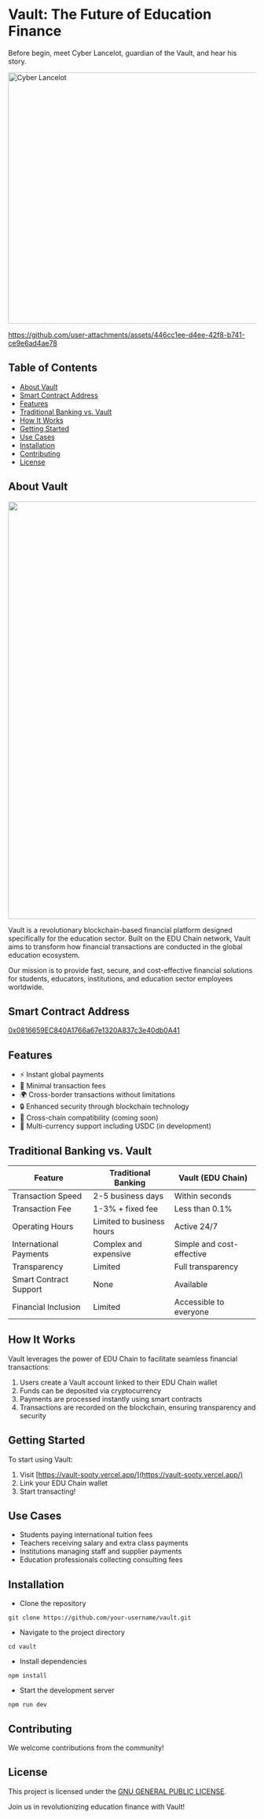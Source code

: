 # Vault: The Future of Education Finance

Before begin, meet Cyber Lancelot, guardian of the Vault, and hear his story.

<img src="https://github.com/user-attachments/assets/297f1231-7387-4654-b4dd-18db40afcc36" alt="Cyber Lancelot" width="512" />


https://github.com/user-attachments/assets/446cc1ee-d4ee-42f8-b741-ce9e6ad4ae78


## Table of Contents
- [About Vault](#about-vault)
- [Smart Contract Address](#smart-contract-address)
- [Features](#features)
- [Traditional Banking vs. Vault](#traditional-banking-vs-vault)
- [How It Works](#how-it-works)
- [Getting Started](#getting-started)
- [Use Cases](#use-cases)
- [Installation](#installation)
- [Contributing](#contributing)
- [License](#license)


## About Vault

<img width="850" src="https://github.com/user-attachments/assets/79ea4a9e-ab02-4a12-b56a-2fc6de516996">


Vault is a revolutionary blockchain-based financial platform designed specifically for the education sector. Built on the EDU Chain network, Vault aims to transform how financial transactions are conducted in the global education ecosystem.

Our mission is to provide fast, secure, and cost-effective financial solutions for students, educators, institutions, and education sector employees worldwide.

## Smart Contract Address

[0x0816659EC840A1766a67e1320A837c3e40db0A41](https://opencampus-codex.blockscout.com/address/0x0816659EC840A1766a67e1320A837c3e40db0A41)

## Features

- ⚡ Instant global payments
- 💸 Minimal transaction fees
- 🌍 Cross-border transactions without limitations
- 🔒 Enhanced security through blockchain technology
- 🔗 Cross-chain compatibility (coming soon)
- 💱 Multi-currency support including USDC (in development)

## Traditional Banking vs. Vault

| Feature | Traditional Banking | Vault (EDU Chain) |
|---------|---------------------|-------------------|
| Transaction Speed | 2-5 business days | Within seconds |
| Transaction Fee | 1-3% + fixed fee | Less than 0.1% |
| Operating Hours | Limited to business hours | Active 24/7 |
| International Payments | Complex and expensive | Simple and cost-effective |
| Transparency | Limited | Full transparency |
| Smart Contract Support | None | Available |
| Financial Inclusion | Limited | Accessible to everyone |

## How It Works

Vault leverages the power of EDU Chain to facilitate seamless financial transactions:

1. Users create a Vault account linked to their EDU Chain wallet
2. Funds can be deposited via  cryptocurrency
3. Payments are processed instantly using smart contracts
4. Transactions are recorded on the blockchain, ensuring transparency and security

## Getting Started

To start using Vault:

1. Visit [https://vault-sooty.vercel.app/](https://vault-sooty.vercel.app/)
2. Link your EDU Chain wallet
3. Start transacting!

## Use Cases

- Students paying international tuition fees
- Teachers receiving salary and extra class payments
- Institutions managing staff and supplier payments
- Education professionals collecting consulting fees

## Installation

- Clone the repository

```git clone https://github.com/your-username/vault.git```

- Navigate to the project directory

`cd vault`

- Install dependencies

```npm install```

- Start the development server

```npm run dev```

## Contributing

We welcome contributions from the community! 

## License

This project is licensed under the [GNU GENERAL PUBLIC LICENSE](LICENSE).

Join us in revolutionizing education finance with Vault!
